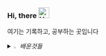 ### Hi, there <img src="https://raw.githubusercontent.com/Tarikul-Islam-Anik/Animated-Fluent-Emojis/master/Emojis/Hand%20gestures/Hand%20with%20Fingers%20Splayed%20Light%20Skin%20Tone.png" alt="Hand with Fingers Splayed Light Skin Tone" width="25" height="25" />
여기는 기록하고, 공부하는 곳입니다
<!--GITHUB_ACTIVITY:{"rows": 5}-->




<i>
<details>
<summary>
  <img src="https://raw.githubusercontent.com/Tarikul-Islam-Anik/Animated-Fluent-Emojis/master/Emojis/Hand%20gestures/Eyes.png" alt="Eyes" width="2%" /> 배운것들
</summary>
   <br>

web
![java](https://img.shields.io/badge/Java-ED8B00?style=for-the-badge&logo=openjdk&logoColor=white) ![spring](https://img.shields.io/badge/Spring-6DB33F?style=for-the-badge&logo=spring&logoColor=white) 

mobile 
![swift](https://img.shields.io/badge/Swift-FA7343?style=for-the-badge&logo=swift&logoColor=white) 

other
![python](https://img.shields.io/badge/Python-14354C?style=for-the-badge&logo=python&logoColor=white) 


</details>

</i>
